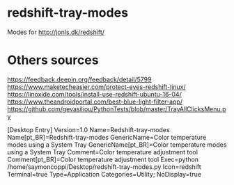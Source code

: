 # redshift-tray-modes
Modes for http://jonls.dk/redshift/

# Others sources
https://feedback.deepin.org/feedback/detail/5799 \
https://www.maketecheasier.com/protect-eyes-redshift-linux/ \
https://linoxide.com/tools/install-use-redshift-ubuntu-16-04/ \
https://www.theandroidportal.com/best-blue-light-filter-app/ \
https://github.com/gevasiliou/PythonTests/blob/master/TrayAllClicksMenu.py 

[Desktop Entry]
Version=1.0
Name=Redshift-tray-modes
Name[pt_BR]=Redshift-tray-modes
GenericName=Color temperature modes using a System Tray
GenericName[pt_BR]=Color temperature modes using a System Tray
Comment=Color temperature adjustment tool
Comment[pt_BR]=Color temperature adjustment tool
Exec=python /home/saymoncoppi/Desktop/redshift-tray-modes.py
Icon=redshift
Terminal=true
Type=Application
Categories=Utility;
NoDisplay=true
